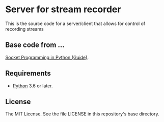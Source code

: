 # Server for stream recorder

This is the source code for a server/client that allows for control of recording streams

## Base code from ...
[Socket Programming in Python (Guide)](https://realpython.com/python-sockets/).

## Requirements

- [Python](https://www.python.org/) 3.6 or later.

## License

The MIT License. See the file LICENSE in this repository's base directory.
